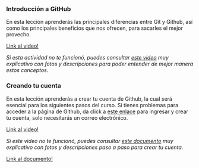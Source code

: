 ### Introducción a GitHub
En esta lección aprenderás las principales diferencias entre Git y Github, 
así como los principales beneficios que nos ofrecen, para sacarles el mejor provecho. 

[Link al video!](https://www.youtube.com/watch?v=nmjD8k0AM50&list=PLI-z6o9BMa6MT_hKWuHES0AjrPsHujCf6&index=1)

*Si esta actividad no te funcionó, puedes consultar [este video](https://www.youtube.com/watch?v=DinilgacaWs) muy explicativo con fotos 
y descripciones para poder entender de mejor manera estos conceptos.*


### Creando tu cuenta
En esta lección aprenderás a crear tu cuenta de Github, la cual será esencial para los siguientes pasos del curso. 
Si tienes problemas para acceder a la página de Github, da click a [este enlace](https://github.com/signup?user_email=&source=form-home-signup) para ingresar y crear tu cuenta, 
solo necesitarás un correo electrónico.

[Link al video!](https://www.youtube.com/watch?v=WUQQoaNKHx0&list=PLI-z6o9BMa6MT_hKWuHES0AjrPsHujCf6&index=2)

*Si este video no te funcionó, puedes consultar [este documento](https://hanolisite.wordpress.com/2019/09/14/5-pasos-para-crear-una-cuenta-en-github/) muy explicativo con fotos y descripciones paso a paso 
para crear tu cuenta.* 

[Link al documento!](https://hanolisite.wordpress.com/2019/09/14/5-pasos-para-crear-una-cuenta-en-github/)
